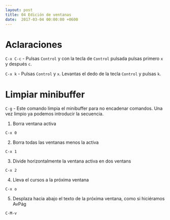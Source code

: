 ```yaml
---
layout: post
title: 04 Edición de ventanas
date:  2017-03-04 00:00:00 +0600
---
```


# Aclaraciones

`C-x C-c` - Pulsas `Control` y con la tecla de `Control` pulsada pulsas primero `x` y después `c`.

`C-x k` - Pulsas `Control` y `x`. Levantas el dedo de la tecla `Control` y pulsas `k`.


# Limpiar minibuffer

`C-g` - Este comando limpia el minibuffer para no encadenar comandos. Una vez limpio ya podemos introducir la secuencia.



1. Borra ventana activa 

```
C-x 0
```

2. Borra todas las ventanas menos la activa

```
C-x 1
```

3. Divide horizontalmente la ventana activa en dos ventans

```
C-x 2
```

4. Lleva el cursos a la próxima ventana

```
C-x o
```

5. Desplaza hacia abajo el texto de la próxima ventana, como si hiciéramos AvPág

```
C-M-v
```
